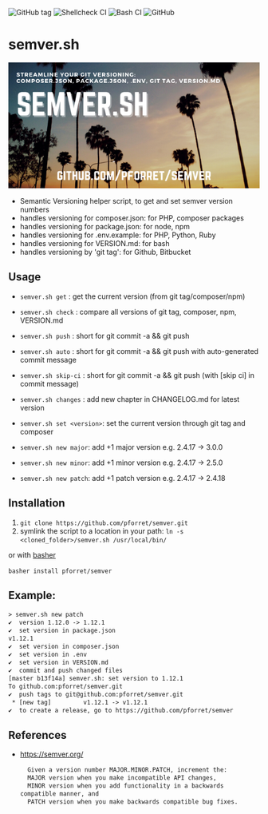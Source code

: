 ![GitHub tag](https://img.shields.io/github/v/tag/pforret/semver)
![Shellcheck CI](https://github.com/pforret/semver/workflows/Shellcheck%20CI/badge.svg)
![Bash CI](https://github.com/pforret/semver/workflows/Bash%20CI/badge.svg)
![GitHub](https://img.shields.io/github/license/pforret/semver)

# semver.sh

![semver](semver.sh.png)
* Semantic Versioning helper script, to get and set semver version numbers
* handles versioning for composer.json: for PHP, composer packages
* handles versioning for package.json: for node, npm
* handles versioning for .env.example: for PHP, Python, Ruby
* handles versioning for VERSION.md: for bash
* handles versioning by 'git tag': for Github, Bitbucket

## Usage

* `semver.sh get` : get the current version (from git tag/composer/npm)
* `semver.sh check` : compare all versions of git tag, composer, npm, VERSION.md

* `semver.sh push` : short for git commit -a && git push
* `semver.sh auto` : short for git commit -a && git push with auto-generated commit message
* `semver.sh skip-ci` : short for git commit -a && git push (with [skip ci] in commit message)

* `semver.sh changes` : add new chapter in CHANGELOG.md for latest version

* `semver.sh set <version>`: set the current version through git tag and composer
* `semver.sh new major`: add +1 major version e.g. 2.4.17 -> 3.0.0
* `semver.sh new minor`: add +1 minor version e.g. 2.4.17 -> 2.5.0
* `semver.sh new patch`: add +1 patch version e.g. 2.4.17 -> 2.4.18

## Installation

1. `git clone https://github.com/pforret/semver.git`
2. symlink the script to a location in your path: `ln -s <cloned_folder>/semver.sh /usr/local/bin/`

or with [basher](https://github.com/basherpm/basher)

`basher install pforret/semver`

## Example:

    > semver.sh new patch   
    ✔  version 1.12.0 -> 1.12.1
    ✔  set version in package.json
    v1.12.1
    ✔  set version in composer.json
    ✔  set version in .env
    ✔  set version in VERSION.md
    ✔  commit and push changed files
    [master b13f14a] semver.sh: set version to 1.12.1
    To github.com:pforret/semver.git
    ✔  push tags to git@github.com:pforret/semver.git
     * [new tag]         v1.12.1 -> v1.12.1
    ✔  to create a release, go to https://github.com/pforret/semver

## References
* https://semver.org/

		Given a version number MAJOR.MINOR.PATCH, increment the:
		MAJOR version when you make incompatible API changes,
		MINOR version when you add functionality in a backwards compatible manner, and
		PATCH version when you make backwards compatible bug fixes.
